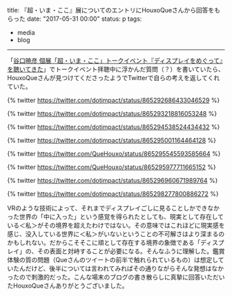 title: 『超・いま・ここ』展についてのエントリにHouxoQueさんから回答をもらった
date: "2017-05-31 00:00"
status: p
tags:
- media
- blog
---

「[谷口暁彦 個展「超・いま・ここ」トークイベント『ディスプレイをめぐって』を聴いてきた](http://text-perforation.doppac.cc/2017/04/15/201704/hyper-here-now-talk-event/)」でトークイベント拝聴中に浮かんだ質問（？）を書いていたら、HouxoQueさんが見つけてくださったようでTwitterで自らの考えを返してくれていた。

{% twitter https://twitter.com/dotimpact/status/865292686433046529 %}

{% twitter https://twitter.com/dotimpact/status/865293218816053248 %}

{% twitter https://twitter.com/dotimpact/status/865294538524434432 %}

{% twitter https://twitter.com/dotimpact/status/865295001164464128 %}

{% twitter https://twitter.com/QueHouxo/status/865295545593585664 %}

{% twitter https://twitter.com/QueHouxo/status/865295977711665152 %}

{% twitter https://twitter.com/dotimpact/status/865296960671989764 %}

{% twitter https://twitter.com/dotimpact/status/865298277800886272 %}

VRのような技術によって、それまでディスプレイごしに見ることしかできなかった世界の「中に入った」という感覚を得られたとしても、現実として存在している＜私＞がその境界を超えたわけではない。その意味ではこれほどに現実感を感じ、没入している世界に＜私＞がいないということの不可解さはより深まるのかもしれない。だからこそそこに頑として存在する境界の象徴である「ディスプレイ」の、その表面と対峙することが必要になる。そんなふうに理解した。鑑賞体験の質の問題（Queさんのツイートの前半で触れられているもの）は想定していたんだけど、後半については言われてみればその通りながらそんな発想はなかったので刺激的だった。こんな場末のブログの書き散らしに真摯に回答いただいたHouxoQueさんありがとうございました。
